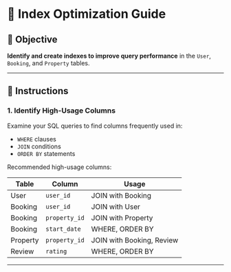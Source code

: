 # 📌 Index Optimization Guide

## 🎯 Objective

**Identify and create indexes to improve query performance** in the `User`, `Booking`, and `Property` tables.

---

## 📝 Instructions

### 1. Identify High-Usage Columns

Examine your SQL queries to find columns frequently used in:

- `WHERE` clauses
- `JOIN` conditions
- `ORDER BY` statements

Recommended high-usage columns:

| Table     | Column        | Usage                    |
|-----------|---------------|--------------------------|
| User      | `user_id`     | JOIN with Booking        |
| Booking   | `user_id`     | JOIN with User           |
| Booking   | `property_id` | JOIN with Property       |
| Booking   | `start_date`  | WHERE, ORDER BY          |
| Property  | `property_id` | JOIN with Booking, Review|
| Review    | `rating`      | WHERE, ORDER BY          |

---
